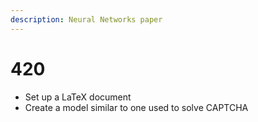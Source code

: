 ```yaml
---
description: Neural Networks paper
---
```


# 420

* Set up a LaTeX document
* Create a model similar to one used to solve CAPTCHA

